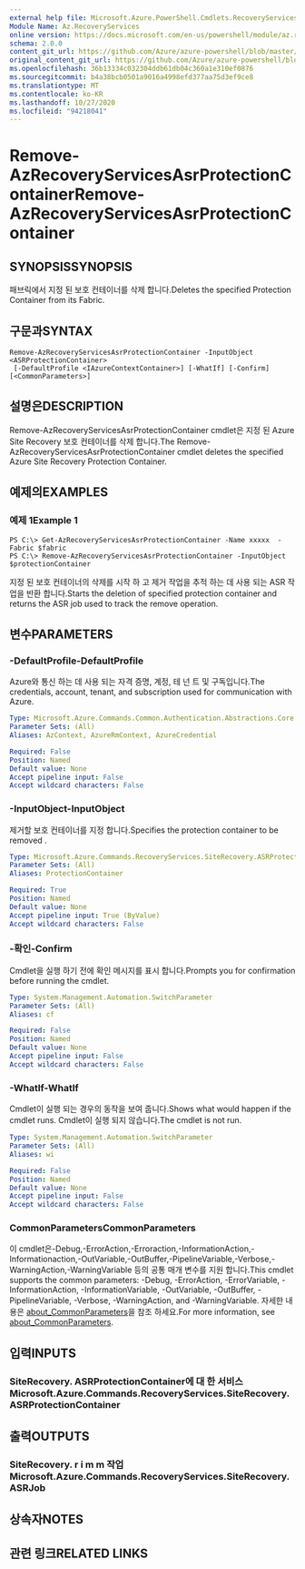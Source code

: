 ```yaml
---
external help file: Microsoft.Azure.PowerShell.Cmdlets.RecoveryServices.SiteRecovery.dll-Help.xml
Module Name: Az.RecoveryServices
online version: https://docs.microsoft.com/en-us/powershell/module/az.recoveryservices/remove-azrecoveryservicesasrprotectioncontainer
schema: 2.0.0
content_git_url: https://github.com/Azure/azure-powershell/blob/master/src/RecoveryServices/RecoveryServices/help/Remove-AzRecoveryServicesAsrProtectionContainer.md
original_content_git_url: https://github.com/Azure/azure-powershell/blob/master/src/RecoveryServices/RecoveryServices/help/Remove-AzRecoveryServicesAsrProtectionContainer.md
ms.openlocfilehash: 36b13334c032304ddb61db04c360a1e310ef0876
ms.sourcegitcommit: b4a38bcb0501a9016a4998efd377aa75d3ef9ce8
ms.translationtype: MT
ms.contentlocale: ko-KR
ms.lasthandoff: 10/27/2020
ms.locfileid: "94218041"
---
```

# <span data-ttu-id="4861a-101">Remove-AzRecoveryServicesAsrProtectionContainer</span><span class="sxs-lookup"><span data-stu-id="4861a-101">Remove-AzRecoveryServicesAsrProtectionContainer</span></span>

## <span data-ttu-id="4861a-102">SYNOPSIS</span><span class="sxs-lookup"><span data-stu-id="4861a-102">SYNOPSIS</span></span>
<span data-ttu-id="4861a-103">패브릭에서 지정 된 보호 컨테이너를 삭제 합니다.</span><span class="sxs-lookup"><span data-stu-id="4861a-103">Deletes the specified Protection Container from its Fabric.</span></span>

## <span data-ttu-id="4861a-104">구문과</span><span class="sxs-lookup"><span data-stu-id="4861a-104">SYNTAX</span></span>

```
Remove-AzRecoveryServicesAsrProtectionContainer -InputObject <ASRProtectionContainer>
 [-DefaultProfile <IAzureContextContainer>] [-WhatIf] [-Confirm] [<CommonParameters>]
```

## <span data-ttu-id="4861a-105">설명은</span><span class="sxs-lookup"><span data-stu-id="4861a-105">DESCRIPTION</span></span>
<span data-ttu-id="4861a-106">Remove-AzRecoveryServicesAsrProtectionContainer cmdlet은 지정 된 Azure Site Recovery 보호 컨테이너를 삭제 합니다.</span><span class="sxs-lookup"><span data-stu-id="4861a-106">The Remove-AzRecoveryServicesAsrProtectionContainer cmdlet deletes the specified Azure Site Recovery Protection Container.</span></span>

## <span data-ttu-id="4861a-107">예제의</span><span class="sxs-lookup"><span data-stu-id="4861a-107">EXAMPLES</span></span>

### <span data-ttu-id="4861a-108">예제 1</span><span class="sxs-lookup"><span data-stu-id="4861a-108">Example 1</span></span>
```
PS C:\> Get-AzRecoveryServicesAsrProtectionContainer -Name xxxxx  -Fabric $fabric
PS C:\> Remove-AzRecoveryServicesAsrProtectionContainer -InputObject $protectionContainer
```

<span data-ttu-id="4861a-109">지정 된 보호 컨테이너의 삭제를 시작 하 고 제거 작업을 추적 하는 데 사용 되는 ASR 작업을 반환 합니다.</span><span class="sxs-lookup"><span data-stu-id="4861a-109">Starts the deletion of specified protection container and returns the ASR job used to track the remove operation.</span></span>

## <span data-ttu-id="4861a-110">변수</span><span class="sxs-lookup"><span data-stu-id="4861a-110">PARAMETERS</span></span>

### <span data-ttu-id="4861a-111">-DefaultProfile</span><span class="sxs-lookup"><span data-stu-id="4861a-111">-DefaultProfile</span></span>
<span data-ttu-id="4861a-112">Azure와 통신 하는 데 사용 되는 자격 증명, 계정, 테 넌 트 및 구독입니다.</span><span class="sxs-lookup"><span data-stu-id="4861a-112">The credentials, account, tenant, and subscription used for communication with Azure.</span></span>

```yaml
Type: Microsoft.Azure.Commands.Common.Authentication.Abstractions.Core.IAzureContextContainer
Parameter Sets: (All)
Aliases: AzContext, AzureRmContext, AzureCredential

Required: False
Position: Named
Default value: None
Accept pipeline input: False
Accept wildcard characters: False
```

### <span data-ttu-id="4861a-113">-InputObject</span><span class="sxs-lookup"><span data-stu-id="4861a-113">-InputObject</span></span>
<span data-ttu-id="4861a-114">제거할 보호 컨테이너를 지정 합니다.</span><span class="sxs-lookup"><span data-stu-id="4861a-114">Specifies the protection container to be removed .</span></span>

```yaml
Type: Microsoft.Azure.Commands.RecoveryServices.SiteRecovery.ASRProtectionContainer
Parameter Sets: (All)
Aliases: ProtectionContainer

Required: True
Position: Named
Default value: None
Accept pipeline input: True (ByValue)
Accept wildcard characters: False
```

### <span data-ttu-id="4861a-115">-확인</span><span class="sxs-lookup"><span data-stu-id="4861a-115">-Confirm</span></span>
<span data-ttu-id="4861a-116">Cmdlet을 실행 하기 전에 확인 메시지를 표시 합니다.</span><span class="sxs-lookup"><span data-stu-id="4861a-116">Prompts you for confirmation before running the cmdlet.</span></span>

```yaml
Type: System.Management.Automation.SwitchParameter
Parameter Sets: (All)
Aliases: cf

Required: False
Position: Named
Default value: None
Accept pipeline input: False
Accept wildcard characters: False
```

### <span data-ttu-id="4861a-117">-WhatIf</span><span class="sxs-lookup"><span data-stu-id="4861a-117">-WhatIf</span></span>
<span data-ttu-id="4861a-118">Cmdlet이 실행 되는 경우의 동작을 보여 줍니다.</span><span class="sxs-lookup"><span data-stu-id="4861a-118">Shows what would happen if the cmdlet runs.</span></span>
<span data-ttu-id="4861a-119">Cmdlet이 실행 되지 않습니다.</span><span class="sxs-lookup"><span data-stu-id="4861a-119">The cmdlet is not run.</span></span>

```yaml
Type: System.Management.Automation.SwitchParameter
Parameter Sets: (All)
Aliases: wi

Required: False
Position: Named
Default value: None
Accept pipeline input: False
Accept wildcard characters: False
```

### <span data-ttu-id="4861a-120">CommonParameters</span><span class="sxs-lookup"><span data-stu-id="4861a-120">CommonParameters</span></span>
<span data-ttu-id="4861a-121">이 cmdlet은-Debug,-ErrorAction,-Erroraction,-InformationAction,-Informationaction,-OutVariable,-OutBuffer,-PipelineVariable,-Verbose,-WarningAction,-WarningVariable 등의 공통 매개 변수를 지원 합니다.</span><span class="sxs-lookup"><span data-stu-id="4861a-121">This cmdlet supports the common parameters: -Debug, -ErrorAction, -ErrorVariable, -InformationAction, -InformationVariable, -OutVariable, -OutBuffer, -PipelineVariable, -Verbose, -WarningAction, and -WarningVariable.</span></span> <span data-ttu-id="4861a-122">자세한 내용은 [about_CommonParameters](http://go.microsoft.com/fwlink/?LinkID=113216)을 참조 하세요.</span><span class="sxs-lookup"><span data-stu-id="4861a-122">For more information, see [about_CommonParameters](http://go.microsoft.com/fwlink/?LinkID=113216).</span></span>

## <span data-ttu-id="4861a-123">입력</span><span class="sxs-lookup"><span data-stu-id="4861a-123">INPUTS</span></span>

### <span data-ttu-id="4861a-124">SiteRecovery. ASRProtectionContainer에 대 한 서비스</span><span class="sxs-lookup"><span data-stu-id="4861a-124">Microsoft.Azure.Commands.RecoveryServices.SiteRecovery.ASRProtectionContainer</span></span>

## <span data-ttu-id="4861a-125">출력</span><span class="sxs-lookup"><span data-stu-id="4861a-125">OUTPUTS</span></span>

### <span data-ttu-id="4861a-126">SiteRecovery. r i m m 작업</span><span class="sxs-lookup"><span data-stu-id="4861a-126">Microsoft.Azure.Commands.RecoveryServices.SiteRecovery.ASRJob</span></span>

## <span data-ttu-id="4861a-127">상속자</span><span class="sxs-lookup"><span data-stu-id="4861a-127">NOTES</span></span>

## <span data-ttu-id="4861a-128">관련 링크</span><span class="sxs-lookup"><span data-stu-id="4861a-128">RELATED LINKS</span></span>

